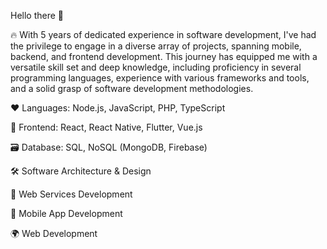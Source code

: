 Hello there 👋

🔥 With 5 years of dedicated experience in software development, I've had the privilege to
engage in a diverse array of projects, spanning mobile, backend, and frontend
development. This journey has equipped me with a versatile skill set and deep knowledge,
including proficiency in several programming languages, experience with various
frameworks and tools, and a solid grasp of software development methodologies.

❤️ Languages: Node.js, JavaScript, PHP, TypeScript

💫 Frontend: React, React Native, Flutter, Vue.js

🗃️ Database: SQL, NoSQL (MongoDB, Firebase)

🛠️ Software Architecture & Design

📝 Web Services Development

📱 Mobile App Development

🌍 Web Development
